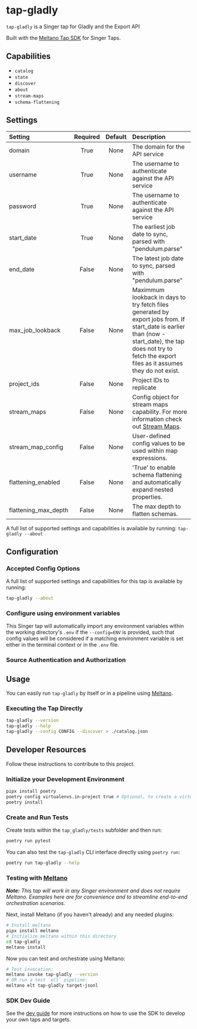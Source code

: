 # tap-gladly

`tap-gladly` is a Singer tap for Gladly and the Export API

Built with the [Meltano Tap SDK](https://sdk.meltano.com) for Singer Taps.

<!--

Developer TODO: Update the below as needed to correctly describe the install procedure. For instance, if you do not have a PyPi repo, or if you want users to directly install from your git repo, you can modify this step as appropriate.

## Installation

Install from PyPi:

```bash
pipx install tap-gladly
```

Install from GitHub:

```bash
pipx install git+https://github.com/ORG_NAME/tap-gladly.git@main
```

-->

## Capabilities

-   `catalog`
-   `state`
-   `discover`
-   `about`
-   `stream-maps`
-   `schema-flattening`

## Settings

| Setting              | Required | Default | Description                                                                                                                                                                                                   |
| :------------------- | :------: | :-----: | :------------------------------------------------------------------------------------------------------------------------------------------------------------------------------------------------------------ |
| domain               |   True   |  None   | The domain for the API service                                                                                                                                                                                |
| username             |   True   |  None   | The username to authenticate against the API service                                                                                                                                                          |
| password             |   True   |  None   | The username to authenticate against the API service                                                                                                                                                          |
| start_date           |   True   |  None   | The earliest job date to sync, parsed with "pendulum.parse"                                                                                                                                                   |
| end_date             |  False   |  None   | The latest job date to sync, parsed with "pendulum.parse"                                                                                                                                                     |
| max_job_lookback     |  False   |  None   | Maximmum lookback in days to try fetch files generated by export jobs from. If start_date is earlier than (now - start_date), the tap does not try to fetch the export files as it assumes they do not exist. |
| project_ids          |  False   |  None   | Project IDs to replicate                                                                                                                                                                                      |
| stream_maps          |  False   |  None   | Config object for stream maps capability. For more information check out [Stream Maps](https://sdk.meltano.com/en/latest/stream_maps.html).                                                                   |
| stream_map_config    |  False   |  None   | User-defined config values to be used within map expressions.                                                                                                                                                 |
| flattening_enabled   |  False   |  None   | 'True' to enable schema flattening and automatically expand nested properties.                                                                                                                                |
| flattening_max_depth |  False   |  None   | The max depth to flatten schemas.                                                                                                                                                                             |

A full list of supported settings and capabilities is available by running: `tap-gladly --about`

## Configuration

### Accepted Config Options

A full list of supported settings and capabilities for this
tap is available by running:

```bash
tap-gladly --about
```

### Configure using environment variables

This Singer tap will automatically import any environment variables within the working directory's
`.env` if the `--config=ENV` is provided, such that config values will be considered if a matching
environment variable is set either in the terminal context or in the `.env` file.

### Source Authentication and Authorization

<!--
Developer TODO: If your tap requires special access on the source system, or any special authentication requirements, provide those here.
-->

## Usage

You can easily run `tap-gladly` by itself or in a pipeline using [Meltano](https://meltano.com/).

### Executing the Tap Directly

```bash
tap-gladly --version
tap-gladly --help
tap-gladly --config CONFIG --discover > ./catalog.json
```

## Developer Resources

Follow these instructions to contribute to this project.

### Initialize your Development Environment

```bash
pipx install poetry
poetry config virtualenvs.in-project true # Optional, to create a virtual env
poetry install
```

### Create and Run Tests

Create tests within the `tap_gladly/tests` subfolder and then run:

```bash
poetry run pytest
```

You can also test the `tap-gladly` CLI interface directly using `poetry run`:

```bash
poetry run tap-gladly --help
```

### Testing with [Meltano](https://www.meltano.com)

_**Note:** This tap will work in any Singer environment and does not require Meltano.
Examples here are for convenience and to streamline end-to-end orchestration scenarios._

<!--
Developer TODO:
Your project comes with a custom `meltano.yml` project file already created. Open the `meltano.yml` and follow any "TODO" items listed in
the file.
-->

Next, install Meltano (if you haven't already) and any needed plugins:

```bash
# Install meltano
pipx install meltano
# Initialize meltano within this directory
cd tap-gladly
meltano install
```

Now you can test and orchestrate using Meltano:

```bash
# Test invocation:
meltano invoke tap-gladly --version
# OR run a test `elt` pipeline:
meltano elt tap-gladly target-jsonl
```

### SDK Dev Guide

See the [dev guide](https://sdk.meltano.com/en/latest/dev_guide.html) for more instructions on how to use the SDK to
develop your own taps and targets.
